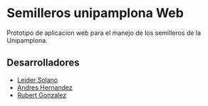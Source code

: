 # Semilleros unipamplona Web

Prototipo de aplicacion web para el manejo de los semilleros de la Unipamplona.

## Desarrolladores

- [Leider Solano](https://github.com/Leider17)
- [Andres Hernandez](https://github.com/HAndres8)
- [Rubert Gonzalez](https://github.com/rubertg)
